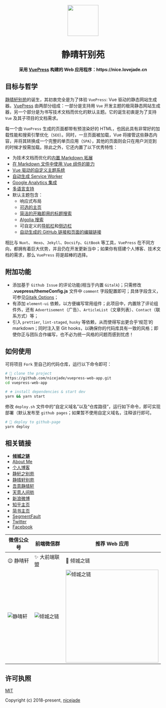<p align="center"><a href="https://nice.lovejade.cn" target="_blank"><img width="100"src="https://nice.lovejade.cn/logo.png"></a></p>

<h1 align="center">静晴轩别苑</h1>

<div align="center">
  <strong>
    采用 <a href="https://vuepress.vuejs.org/">VuePress</a> 构建的 Web 应用程序：https://nice.lovejade.cn
  </strong>
</div>

## 目标与哲学

[静晴轩别苑](https://nice.lovejade.cn)的诞生，其初衷完全是为了体验 `VuePress`: Vue 驱动的静态网站生成器。[VuePress](https://vuepress.vuejs.org/) 由两部分组成：一部分是支持用 `Vue` 开发主题的极简静态网站生成器，另一个部分是为书写技术文档而优化的默认主题。它的诞生初衷是为了支持 `Vue` 及其子项目的文档需求。

每一个由 `VuePress` 生成的页面都带有预渲染好的 HTML，也因此具有非常好的加载性能和搜索引擎优化（`SEO`）。同时，一旦页面被加载，Vue 将接管这些静态内容，并将其转换成一个完整的单页应用（`SPA`），其他的页面则会只在用户浏览到的时候才按需加载。除此之外，它还内置了以下优秀特性：

- 为技术文档而优化的[内置 Markdown 拓展](https://vuepress.vuejs.org/zh/guide/markdown.html)
- [在 Markdown 文件中使用 Vue 组件的能力](https://vuepress.vuejs.org/zh/guide/using-vue.html)
- [Vue 驱动的自定义主题系统](https://vuepress.vuejs.org/zh/guide/custom-themes.html)
- [自动生成 Service Worker](https://vuepress.vuejs.org/zh/config/#serviceworker)
- [Google Analytics 集成](https://vuepress.vuejs.org/zh/config/#ga)
- [多语言支持](https://vuepress.vuejs.org/zh/guide/i18n.html)
- 默认主题包含：
  - 响应式布局
  - [可选的主页](https://vuepress.vuejs.org/zh/default-theme-config/#%E9%A6%96%E9%A1%B5)
  - [简洁的开箱即用的标题搜索](https://vuepress.vuejs.org/zh/default-theme-config/#%E5%86%85%E7%BD%AE%E6%90%9C%E7%B4%A2)
  - [Algolia 搜索](https://vuepress.vuejs.org/zh/default-theme-config/#algolia-%E6%90%9C%E7%B4%A2)
  - 可自定义的[导航栏](https://vuepress.vuejs.org/zh/default-theme-config/#%E5%AF%BC%E8%88%AA%E6%A0%8F)和[侧边栏](https://vuepress.vuejs.org/zh/default-theme-config/#%E4%BE%A7%E8%BE%B9%E6%A0%8F)
  - [自动生成的 GitHub 链接和页面的编辑链接](https://vuepress.vuejs.org/zh/default-theme-config/#git-%E4%BB%93%E5%BA%93%E5%92%8C%E7%BC%96%E8%BE%91%E9%93%BE%E6%8E%A5)

相比与 `Nuxt`、 `Hexo`、`Jekyll`、`Docsify`、`GitBook` 等工具，`VuePress` 在不同方向，都拥有着巨大优势，并且仍在开发更新当中；如果你有搭建个人博客、技术文档的需求，那么 `VuePress` 将是超棒的选择。

## 附加功能

- 添加基于 `Github Issue` 的评论功能(相当于内置 `Gitalk`)；只需修改 **.vuepress/themeConfig.js** 文件中 `comment` 字段配置即可；具体字段含义，可参见[Gitalk Options](https://github.com/gitalk/gitalk#options)；
- 有添加 `element-ui` 依赖，以方便编写常用组件；此项目中，内置除了评论组件外，还有 `Advertisement`（广告）、`ArticleList`（文章列表）、`Contact`（联系方式）等；
- 引入 `prettier`, `lint-staged`, `husky` 等依赖，从而使得写出更合乎‘规范’的 markdown；同时注入至 Git hooks，以确保你的代码库具有一致的风格；即使你正与团队合作编写，也不必为统一风格的问题而感到忧虑！

## 如何使用

可将项目 `Fork` 至自己的代码仓库，运行以下命令即可：

```bash
# 🎉 clone the project
https://github.com/nicejade/vuepress-web-app.git
cd vuepress-web-app

# ➕ install dependencies & start dev
yarn && yarn start
```

修改 `deploy.sh` 文件中的“自定义域名”以及“仓库路径”，运行如下命令，即可实现部署（默认发布至 `github pages`；如果暂不使用自定义域名，注释该行即可。

```bash
# 🚀 deploy to github-page
yarn deploy
```

## 相关链接

- [**倾城之链**](https://nicelinks.site?utm_source=nice.lovejade.cn)
- [About Me](https://aboutme.lovejade.cn/?utm_source=nice.lovejade.cn)
- [个人博客](https://jeffjade.com/nicelinks?utm_source=nice.lovejade.cn)
- [静轩之别苑](https://quickapp.lovejade.cn/?utm_source=nice.lovejade.cn)
- [静晴轩别苑](https://nice.lovejade.cn/?utm_source=nice.lovejade.cn)
- [吾意静晴轩](https://docz.lovejade.cn/?utm_source=nice.lovejade.cn)
- [天意人间舫](https://blog.lovejade.cn/?utm_source=nice.lovejade.cn)
- [新浪微博](https://weibo.com/jeffjade?utm_source=nice.lovejade.cn)
- [知乎主页](https://www.zhihu.com/people/yang-qiong-pu/)
- [简书主页](https://www.jianshu.com/u/9aae3d8f4c3d)
- [SegmentFault](https://segmentfault.com/u/jeffjade)
- [Twitter](https://twitter.com/nicejadeyang)
- [Facebook](https://www.facebook.com/nice.jade.yang)

| 微信公众号 | 前端微信群 | 推荐 Web 应用 |
| --- | --- | --- |
| 😉 静晴轩 | ✨ 大前端联盟 | 🎉 倾城之链 |
| ![静晴轩](https://image.nicelinks.site/qrcode_jqx.jpg) | ![倾城之链](https://image.nicelinks.site/wqycx-weixin.png?ver=1) |<img src="https://image.nicelinks.site/nice-links.png" width="300px" alt="倾城之链"></img>|

## 许可执照

[MIT](http://opensource.org/licenses/MIT)

Copyright (c) 2018-present, [nicejade](https://aboutme.lovejade.cn/)
